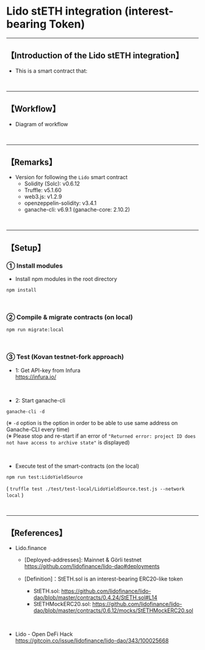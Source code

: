 # Lido stETH integration (interest-bearing Token)

***
## 【Introduction of the Lido stETH integration】
- This is a smart contract that:

&nbsp;

***

## 【Workflow】
- Diagram of workflow

&nbsp;

***

## 【Remarks】
- Version for following the `Lido` smart contract
  - Solidity (Solc): v0.6.12
  - Truffle: v5.1.60
  - web3.js: v1.2.9
  - openzeppelin-solidity: v3.4.1
  - ganache-cli: v6.9.1 (ganache-core: 2.10.2)


&nbsp;

***

## 【Setup】
### ① Install modules
- Install npm modules in the root directory
```
npm install
```

<br>

### ② Compile & migrate contracts (on local)
```
npm run migrate:local
```

<br>

### ③ Test (Kovan testnet-fork approach)
- 1: Get API-key from Infura  
https://infura.io/

<br>

- 2: Start ganache-cli
```
ganache-cli -d
```
(※ `-d` option is the option in order to be able to use same address on Ganache-CLI every time)  
(※ Please stop and re-start if an error of `"Returned error: project ID does not have access to archive state"` is displayed)  

<br>

- Execute test of the smart-contracts (on the local)
```
npm run test:LidoYieldSource
```
( `truffle test ./test/test-local/LidoYieldSource.test.js --network local` )  

<br>


***

## 【References】
- Lido.finance
  - [Deployed-addresses]: Mainnet & Görli testnet
     https://github.com/lidofinance/lido-dao#deployments

  - [Definition]：StETH.sol is an interest-bearing ERC20-like token
    - StETH.sol: https://github.com/lidofinance/lido-dao/blob/master/contracts/0.4.24/StETH.sol#L14
    - StETHMockERC20.sol: https://github.com/lidofinance/lido-dao/blob/master/contracts/0.6.12/mocks/StETHMockERC20.sol

<br>

- Lido - Open DeFi Hack  
https://gitcoin.co/issue/lidofinance/lido-dao/343/100025668

